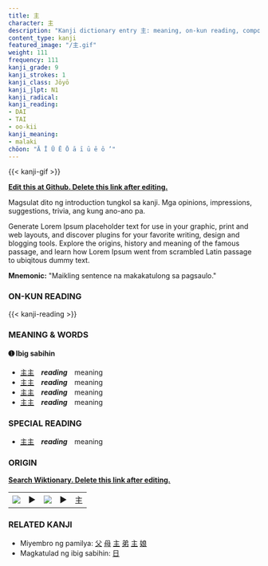 ```yaml
---
title: 主
character: 主
description: "Kanji dictionary entry 主: meaning, on-kun reading, compounds, origin, related kanji"
content_type: kanji
featured_image: "/主.gif"
weight: 111
frequency: 111
kanji_grade: 9
kanji_strokes: 1
kanji_class: Jōyō
kanji_jlpt: N1
kanji_radical: 
kanji_reading: 
- DAI
- TAI
- oo-kii
kanji_meaning:
- malaki
chōon: "Ā Ī Ū Ē Ō ā ī ū ē ō ’"
---
```

[//]: # (Don't edit the line below. Kanji animated GIF code is automatically generated.)
{{< kanji-gif >}}

[//]: # (Edit below this line.)

**[Edit this at Github. Delete this link after editing.](https://github.com/tim0g/tim/tree/main/content/kanji/主/index.md)**

Magsulat dito ng introduction tungkol sa kanji. Mga opinions, impressions, suggestions, trivia, ang kung ano-ano pa.

Generate Lorem Ipsum placeholder text for use in your graphic, print and web layouts, and discover plugins for your favorite writing, design and blogging tools. Explore the origins, history and meaning of the famous passage, and learn how Lorem Ipsum went from scrambled Latin passage to ubiqitous dummy text.
 
**Mnemonic:** "Maikling sentence na makakatulong sa pagsaulo."

### ON-KUN READING

[//]: # (Don't edit the line below. ON-KUN READING code is automatically generated.)
{{< kanji-reading >}}

### MEANING & WORDS

#### ➊ **Ibig sabihin**
  - [主](../主)[主](../主)　***reading***　meaning
  - [主](../主)[主](../主)　***reading***　meaning
  - [主](../主)[主](../主)　***reading***　meaning
  - [主](../主)[主](../主)　***reading***　meaning

### SPECIAL READING
  - [主](../主)[主](../主)　***reading***　meaning

### ORIGIN

**[Search Wiktionary. Delete this link after editing.](https://wiktionary.org/wiki/主)**
<table class="kanji-table"><tr><td>
<img src="60px-主-bronze.svg.png">
</td><td>▶</td><td>
<img src="60px-主-oracle.svg.png">
</td><td>▶</td>
<td class="kanji-origin">主</td>
</tr></table>

### RELATED KANJI
- Miyembro ng pamilya: [父](../父) [母](../母) [主](../主) [弟](../弟) [主](../主) [娘](../娘)
- Magkatulad ng ibig sabihin: [日](../日)

